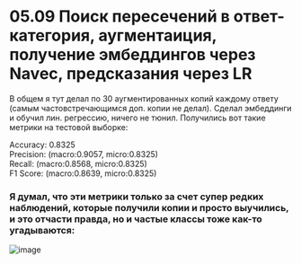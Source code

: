 # 05.09 Поиск пересечений в ответ-категория, аугментаиция, получение эмбеддингов через Navec, предсказания через LR
В общем я тут делал по 30 аугментированных копий каждому ответу (самым частовстречающимся доп. копии не делал). Сделал эмбеддинги и обучил лин. регрессию, ничего не тюнил. Получились вот такие метрики на тестовой выборке: 

Accuracy: 0.8325 \
Precision: (macro:0.9057, micro:0.8325) \
Recall: (macro:0.8568, micro:0.8325) \
F1 Score: (macro:0.8639, micro:0.8325)  

### Я думал, что эти метрики только за счет супер редких наблюдений, которые получили копии и просто выучились, и это отчасти правда, но и частые классы тоже как-то угадываются:
![image](https://github.com/user-attachments/assets/60727de9-1d0d-4107-a415-d63cabdfa5a3)
